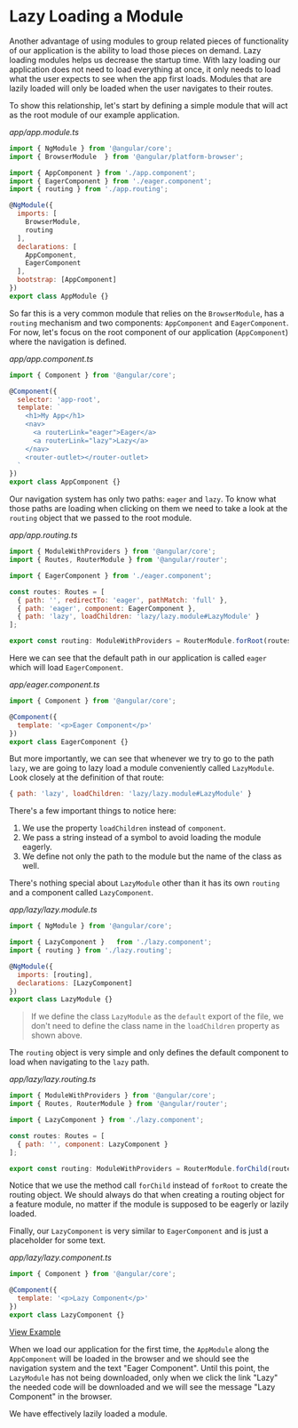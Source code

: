 # Lazy Loading a Module

Another advantage of using modules to group related pieces of functionality of our application is the ability to load those pieces on demand. Lazy loading modules helps us decrease the startup time. With lazy loading our application does not need to load everything at once, it only needs to load what the user expects to see when the app first loads. Modules that are lazily loaded will only be loaded when the user navigates to their routes.

To show this relationship, let's start by defining a simple module that will act as the root module of our example application.

_app/app.module.ts_

```js
import { NgModule } from '@angular/core';
import { BrowserModule  } from '@angular/platform-browser';

import { AppComponent } from './app.component';
import { EagerComponent } from './eager.component';
import { routing } from './app.routing';

@NgModule({
  imports: [
    BrowserModule,
    routing
  ],
  declarations: [
    AppComponent,
    EagerComponent
  ],
  bootstrap: [AppComponent]
})
export class AppModule {}
```

So far this is a very common module that relies on the `BrowserModule`, has a `routing` mechanism and two components: `AppComponent` and `EagerComponent`. For now, let's focus on the root component of our application (`AppComponent`) where the navigation is defined.

_app/app.component.ts_

```js
import { Component } from '@angular/core';

@Component({
  selector: 'app-root',
  template: `
    <h1>My App</h1>
    <nav>
      <a routerLink="eager">Eager</a>
      <a routerLink="lazy">Lazy</a>
    </nav>
    <router-outlet></router-outlet>
  `
})
export class AppComponent {}
```

Our navigation system has only two paths: `eager` and `lazy`. To know what those paths are loading when clicking on them we need to take a look at the `routing` object that we passed to the root module.

_app/app.routing.ts_

```js
import { ModuleWithProviders } from '@angular/core';
import { Routes, RouterModule } from '@angular/router';

import { EagerComponent } from './eager.component';

const routes: Routes = [
  { path: '', redirectTo: 'eager', pathMatch: 'full' },
  { path: 'eager', component: EagerComponent },
  { path: 'lazy', loadChildren: 'lazy/lazy.module#LazyModule' }
];

export const routing: ModuleWithProviders = RouterModule.forRoot(routes);
```

Here we can see that the default path in our application is called `eager` which will load `EagerComponent`.

_app/eager.component.ts_

```js
import { Component } from '@angular/core';

@Component({
  template: '<p>Eager Component</p>'
})
export class EagerComponent {}
```

But more importantly, we can see that whenever we try to go to the path `lazy`, we are going to lazy load a module conveniently called `LazyModule`. Look closely at the definition of that route:

```js
{ path: 'lazy', loadChildren: 'lazy/lazy.module#LazyModule' }
```

There's a few important things to notice here:

1. We use the property `loadChildren` instead of `component`.
2. We pass a string instead of a symbol to avoid loading the module eagerly.
3. We define not only the path to the module but the name of the class as well.

There's nothing special about `LazyModule` other than it has its own `routing` and a component called `LazyComponent`.

_app/lazy/lazy.module.ts_

```js
import { NgModule } from '@angular/core';

import { LazyComponent }   from './lazy.component';
import { routing } from './lazy.routing';

@NgModule({
  imports: [routing],
  declarations: [LazyComponent]
})
export class LazyModule {}
```

> If we define the class `LazyModule` as the `default` export of the file, we don't need to define the class name in the `loadChildren` property as shown above.

The `routing` object is very simple and only defines the default component to load when navigating to the `lazy` path.

_app/lazy/lazy.routing.ts_

```js
import { ModuleWithProviders } from '@angular/core';
import { Routes, RouterModule } from '@angular/router';

import { LazyComponent } from './lazy.component';

const routes: Routes = [
  { path: '', component: LazyComponent }
];

export const routing: ModuleWithProviders = RouterModule.forChild(routes);
```

Notice that we use the method call `forChild` instead of `forRoot` to create the routing object. We should always do that when creating a routing object for a feature module, no matter if the module is supposed to be eagerly or lazily loaded.

Finally, our `LazyComponent` is very similar to `EagerComponent` and is just a placeholder for some text.

_app/lazy/lazy.component.ts_

```js
import { Component } from '@angular/core';

@Component({
  template: '<p>Lazy Component</p>'
})
export class LazyComponent {}
```

[View Example](https://plnkr.co/edit/vpCqRHDAj7V6mlN1AknN?p=preview)

When we load our application for the first time, the `AppModule` along the `AppComponent` will be loaded in the browser and we should see the navigation system and the text "Eager Component". Until this point, the `LazyModule` has not being downloaded, only when we click the link "Lazy" the needed code will be downloaded and we will see the message "Lazy Component" in the browser.

We have effectively lazily loaded a module.

